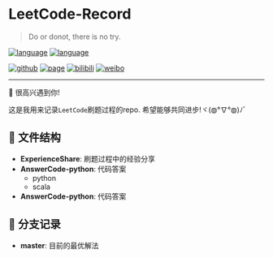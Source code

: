 # LeetCode-Record

> Do or donot, there is no try. ​​​

[![language](https://img.shields.io/badge/language-python-blue.svg)]()
[![language](https://img.shields.io/badge/language-scala-yellow.svg)]()

[![github](https://img.shields.io/badge/Github-wj19816-black)](https://github.com/wj19816)
[![page](https://img.shields.io/badge/个人主页-WangZiduan-green)](https://wj19816.github.io/)
[![bilibili](https://img.shields.io/badge/bilibili-王子段-ff69b4)](https://space.bilibili.com/6842399)
[![weibo](https://img.shields.io/badge/微博-阿静想努力成为程序员呀-white)](https://weibo.com/6449405592)

---

:beers: 很高兴遇到你! 

这是我用来记录`LeetCode`刷题过程的repo. 希望能够共同进步!ヾ(◍°∇°◍)ﾉﾞ

## :file_folder: 文件结构

- **ExperienceShare**: 刷题过程中的经验分享
- **AnswerCode-python**: 代码答案
  - python
  - scala
- **AnswerCode-python**: 代码答案

## :evergreen_tree: 分支记录

- **master**: 目前的最优解法